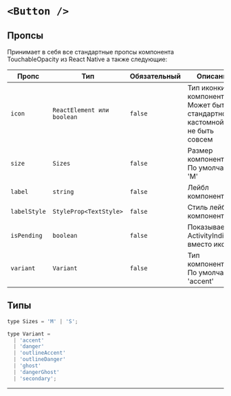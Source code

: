 # `<Button />`

## Пропсы

Принимает в себя все стандартные пропсы компонента TouchableOpacity из React Native а также следующие:

| Пропс        | Тип                        | Обязательный | Описание                                                                    |
| ------------ | -------------------------- | ------------ | --------------------------------------------------------------------------- |
| `icon`       | `ReactElement или boolean` | `false`      | Тип иконки компонента. Может быть стандартной, кастомной или не быть совсем |
| `size`       | `Sizes`                    | `false`      | Размер компонента. По умолчанию 'M'                                         |
| `label`      | `string`                   | `false`      | Лейбл компонента                                                            |
| `labelStyle` | `StyleProp<TextStyle>`     | `false`      | Стиль лейбла компонента                                                     |
| `isPending`  | `boolean`                  | `false`      | Показывает ActivityIndicator вместо иконки                                  |
| `variant`    | `Variant`                  | `false`      | Тип компонента. По умолчанию 'accent'                                       |

## Типы

```js
type Sizes = 'M' | 'S';

type Variant =
  | 'accent'
  | 'danger'
  | 'outlineAccent'
  | 'outlineDanger'
  | 'ghost'
  | 'dangerGhost'
  | 'secondary';
```

---
